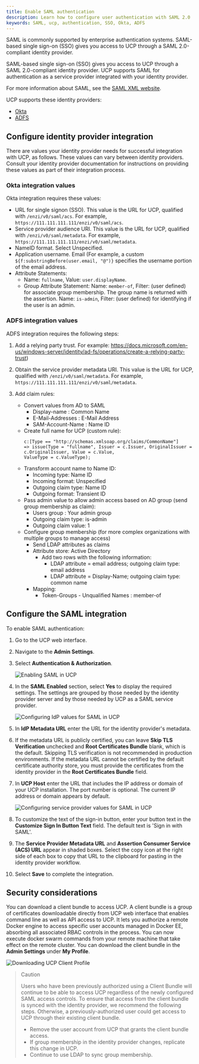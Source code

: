 ```yaml
---
title: Enable SAML authentication
description: Learn how to configure user authentication with SAML 2.0
keywords: SAML, ucp, authentication, SSO, Okta, ADFS
---
```


SAML is commonly supported by enterprise authentication systems. SAML-based single sign-on (SSO) gives you access to UCP through a SAML 2.0-compliant identity provider.

SAML-based single sign-on (SSO) gives you access to UCP through a SAML 2.0-compliant identity provider. UCP supports SAML for authentication as a service provider integrated with your identity provider.

For more information about SAML, see the [SAML XML website](http://saml.xml.org/).

UCP supports these identity providers:

- [Okta](https://www.okta.com/)
- [ADFS](https://docs.microsoft.com/en-us/windows-server/identity/active-directory-federation-services)

## Configure identity provider integration

There are values your identity provider needs for successful integration with UCP, as follows. These values can vary between identity providers. Consult your identity provider documentation for instructions on providing these values as part of their integration process.

### Okta integration values

Okta integration requires these values:

- URL for single signon (SSO). This value is the URL for UCP, qualified with `/enzi/v0/saml/acs`. For example, `https://111.111.111.111/enzi/v0/saml/acs`.
- Service provider audience URI. This value is the URL for UCP, qualified with `/enzi/v0/saml/metadata`. For example, `https://111.111.111.111/enzi/v0/saml/metadata`.
- NameID format. Select Unspecified.
- Application username. Email (For example, a custom `${f:substringBefore(user.email, "@")}` specifies the username portion of the email address.
- Attribute Statements:
    - Name: `fullname`, Value: `user.displayName`.
    - Group Attribute Statement:
Name: `member-of`, Filter: (user defined) for associate group membership. The group name is returned with the assertion.
Name: `is-admin`, Filter: (user defined) for identifying if the user is an admin.


### ADFS integration values

ADFS integration requires the following steps:

1. Add a relying party trust. For example: https://docs.microsoft.com/en-us/windows-server/identity/ad-fs/operations/create-a-relying-party-trust)

2. Obtain the service provider metadata URI. This value is the URL for UCP, qualified with `/enzi/v0/saml/metadata`. For example, `https://111.111.111.111/enzi/v0/saml/metadata`.

3. Add claim rules:

    * Convert values from AD to SAML
        - Display-name : Common Name
        - E-Mail-Addresses : E-Mail Address
        - SAM-Account-Name : Name ID
    * Create full name for UCP (custom rule):
        ```
        c:[Type == "http://schemas.xmlsoap.org/claims/CommonName"]
        => issue(Type = "fullname", Issuer = c.Issuer, OriginalIssuer = c.OriginalIssuer, Value = c.Value,
        ValueType = c.ValueType);
        ```
    * Transform account name to Name ID:
        - Incoming type: Name ID
        - Incoming format: Unspecified
        - Outgoing claim type: Name ID
        - Outgoing format: Transient ID
    * Pass admin value to allow admin access based on AD group (send group membership as claim):
         - Users group : Your admin group
         - Outgoing claim type: is-admin
         - Outgoing claim value: 1
    * Configure group membership (for more complex organizations with multiple groups to manage access)
        - Send LDAP attributes as claims
        - Attribute store: Active Directory
            - Add two rows with the following information:
                - LDAP attribute = email address; outgoing claim type: email address
                - LDAP attribute = Display-Name; outgoing claim type: common name
        - Mapping:
            - Token-Groups - Unqualified Names : member-of

## Configure the SAML integration

To enable SAML authentication:

1. Go to the UCP web interface.
2. Navigate to the **Admin Settings**.
3. Select **Authentication & Authorization**.

    ![Enabling SAML in UCP](../../images/saml_enabled.png)

4. In the **SAML Enabled** section, select **Yes** to display the required settings. The settings are grouped by those needed by the identity provider server and by those needed by UCP as a SAML service provider.

    ![Configuring IdP values for SAML in UCP](../../images/saml_settings.png)

5. In **IdP Metadata URL** enter the URL for the identity provider's metadata.
6. If the metadata URL is publicly certified, you can leave **Skip TLS Verification** unchecked and **Root Certificates Bundle** blank, which is the default. Skipping TLS verification is not recommended in production environments. If the metadata URL cannot be certified by the default certificate authority store, you must provide the certificates from the identity provider in the **Root Certificates Bundle** field.
7. In **UCP Host** enter the URL that includes the IP address or domain of your UCP installation. The port number is optional. The current IP address or domain appears by default.

    ![Configuring service provider values for SAML in UCP](../../images/saml_settings_2.png)

8. To customize the text of the sign-in button, enter your button text in the **Customize Sign In Button Text** field. The default text is 'Sign in with SAML'.
9. The **Service Provider Metadata URL** and **Assertion Consumer Service (ACS) URL** appear in shaded boxes. Select the copy icon at the right side of each box to copy that URL to the clipboard for pasting in the identity provider workflow.
9. Select **Save** to complete the integration.

## Security considerations

You can download a client bundle to access UCP. A client bundle is a group of certificates downloadable directly from UCP web interface that enables command line as well as API access to UCP. It lets you  authorize a remote Docker engine to access specific user accounts managed in Docker EE, absorbing all associated RBAC controls in the process. You can now execute docker swarm commands from your remote machine that take effect on the remote cluster. You can download the client bundle in the **Admin Settings** under **My Profile**.

![Downloading UCP Client Profile](../../images/client-bundle.png)

> Caution
>
>Users who have been previously authorized using a Client Bundle will continue to be able to access UCP regardless of the newly configured SAML access controls. To ensure that access from the client bundle is synced with the identity provider, we recommend the following steps. Otherwise, a previously-authorized user could get access to UCP through their existing client bundle.
>
> - Remove the user account from UCP that grants the client bundle access.
> - If group membership in the identity provider changes, replicate this change in UCP.
> - Continue to use LDAP to sync group membership.
